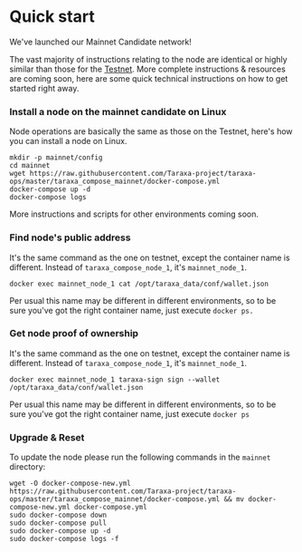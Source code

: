 # Quick start

We've launched our Mainnet Candidate network!

The vast majority of instructions relating to the node are identical or highly similar than those for the [Testnet](broken-reference). More complete instructions & resources are coming soon, here are some quick technical instructions on how to get started right away.&#x20;



### Install a node on the mainnet candidate on Linux

Node operations are basically the same as those on the Testnet, here's how you can install a node on Linux.&#x20;

```
mkdir -p mainnet/config
cd mainnet
wget https://raw.githubusercontent.com/Taraxa-project/taraxa-ops/master/taraxa_compose_mainnet/docker-compose.yml
docker-compose up -d
docker-compose logs
```

More instructions and scripts for other environments coming soon.&#x20;

###

### Find node's public address

It's the same command as the one on testnet, except the container name is different. Instead of `taraxa_compose_node_1`, it's `mainnet_node_1`.&#x20;

```
docker exec mainnet_node_1 cat /opt/taraxa_data/conf/wallet.json
```

Per usual this name may be different in different environments, so to be sure you've got the right container name, just execute `docker ps.`&#x20;

###

### Get node proof of ownership&#x20;

It's the same command as the one on testnet, except the container name is different. Instead of `taraxa_compose_node_1`, it's `mainnet_node_1`.&#x20;

```
docker exec mainnet_node_1 taraxa-sign sign --wallet /opt/taraxa_data/conf/wallet.json
```

Per usual this name may be different in different environments, so to be sure you've got the right container name, just execute `docker ps`



### Upgrade & Reset&#x20;

To update the node please run the following commands in the `mainnet` directory:

```
wget -O docker-compose-new.yml https://raw.githubusercontent.com/Taraxa-project/taraxa-ops/master/taraxa_compose_mainnet/docker-compose.yml && mv docker-compose-new.yml docker-compose.yml
sudo docker-compose down
sudo docker-compose pull
sudo docker-compose up -d
sudo docker-compose logs -f
```

